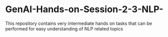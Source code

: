 # GenAI-Hands-on-Session-2-3-NLP-
This repository contains very intermediate hands on tasks that can be performed for easy understanding of NLP related topics
